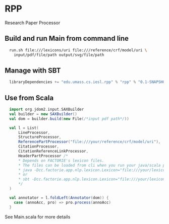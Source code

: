 RPP
===

Research Paper Processor

Build and run Main from command line
------------------------------------
```bash
  run.sh file:///lexicons/uri file:///reference/crf/model/uri \
    input/pdf/file/path output/svg/file/path
```

Manage with SBT
----------------
```scala
  libraryDependencies += "edu.umass.cs.iesl.rpp" % "rpp" % "0.1-SNAPSHOT"
```

Use from Scala 
--------------
```scala
  import org.jdom2.input.SAXBuilder
  val builder = new SAXBuilder()
  val dom = builder.build(new File(/*input pdf path*/)) 

  val l = List(
      LineProcessor, 
      StructureProcessor, 
      ReferencePartProcessor("file:///your/reference/crf/model/uri"), 
      CitationProcessor, 
      CitationReferenceLinkProcessor, 
      HeaderPartProcessor /* 
      * Depends on FACTORIE's lexicon files.
      * The files can be loaded from cli when you run your java/scala program: 
      * java -Dcc.factorie.app.nlp.lexicon.Lexicon="file:///your/lexicons/uri"
      * or
      * sbt -Dcc.factorie.app.nlp.lexicon.Lexicon="file:///your/lexicons/uri"
      */
  )

  val annotator = l.foldLeft(Annotator(dom)) {
    case (annoAcc, pro) => pro.process(annoAcc)
  } 
```

See Main.scala for more details
